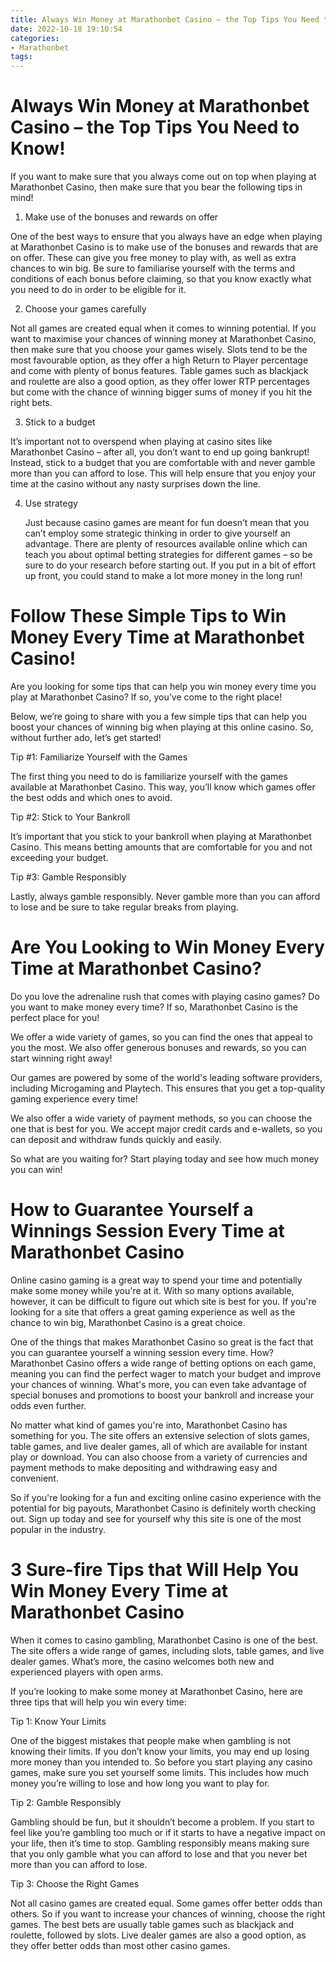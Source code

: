 ```yaml
---
title: Always Win Money at Marathonbet Casino – the Top Tips You Need to Know!
date: 2022-10-18 19:10:54
categories:
- Marathonbet
tags:
---
```



#  Always Win Money at Marathonbet Casino – the Top Tips You Need to Know!

If you want to make sure that you always come out on top when playing at Marathonbet Casino, then make sure that you bear the following tips in mind!

1. Make use of the bonuses and rewards on offer

One of the best ways to ensure that you always have an edge when playing at Marathonbet Casino is to make use of the bonuses and rewards that are on offer. These can give you free money to play with, as well as extra chances to win big. Be sure to familiarise yourself with the terms and conditions of each bonus before claiming, so that you know exactly what you need to do in order to be eligible for it.

2. Choose your games carefully

Not all games are created equal when it comes to winning potential. If you want to maximise your chances of winning money at Marathonbet Casino, then make sure that you choose your games wisely. Slots tend to be the most favourable option, as they offer a high Return to Player percentage and come with plenty of bonus features. Table games such as blackjack and roulette are also a good option, as they offer lower RTP percentages but come with the chance of winning bigger sums of money if you hit the right bets.

3. Stick to a budget

It’s important not to overspend when playing at casino sites like Marathonbet Casino – after all, you don’t want to end up going bankrupt! Instead, stick to a budget that you are comfortable with and never gamble more than you can afford to lose. This will help ensure that you enjoy your time at the casino without any nasty surprises down the line.

4. Use strategy

	Just because casino games are meant for fun doesn’t mean that you can’t employ some strategic thinking in order to give yourself an advantage. There are plenty of resources available online which can teach you about optimal betting strategies for different games – so be sure to do your research before starting out. If you put in a bit of effort up front, you could stand to make a lot more money in the long run!

#  Follow These Simple Tips to Win Money Every Time at Marathonbet Casino!

Are you looking for some tips that can help you win money every time you play at Marathonbet Casino? If so, you’ve come to the right place!

Below, we’re going to share with you a few simple tips that can help you boost your chances of winning big when playing at this online casino. So, without further ado, let’s get started!

Tip #1: Familiarize Yourself with the Games

The first thing you need to do is familiarize yourself with the games available at Marathonbet Casino. This way, you’ll know which games offer the best odds and which ones to avoid.

 Tip #2: Stick to Your Bankroll

It’s important that you stick to your bankroll when playing at Marathonbet Casino. This means betting amounts that are comfortable for you and not exceeding your budget.

Tip #3: Gamble Responsibly

Lastly, always gamble responsibly. Never gamble more than you can afford to lose and be sure to take regular breaks from playing.

#  Are You Looking to Win Money Every Time at Marathonbet Casino?

Do you love the adrenaline rush that comes with playing casino games? Do you want to make money every time? If so, Marathonbet Casino is the perfect place for you!

We offer a wide variety of games, so you can find the ones that appeal to you the most. We also offer generous bonuses and rewards, so you can start winning right away!

Our games are powered by some of the world's leading software providers, including Microgaming and Playtech. This ensures that you get a top-quality gaming experience every time!

We also offer a wide variety of payment methods, so you can choose the one that is best for you. We accept major credit cards and e-wallets, so you can deposit and withdraw funds quickly and easily.

So what are you waiting for? Start playing today and see how much money you can win!

#  How to Guarantee Yourself a Winnings Session Every Time at Marathonbet Casino

Online casino gaming is a great way to spend your time and potentially make some money while you're at it. With so many options available, however, it can be difficult to figure out which site is best for you. If you're looking for a site that offers a great gaming experience as well as the chance to win big, Marathonbet Casino is a great choice.

One of the things that makes Marathonbet Casino so great is the fact that you can guarantee yourself a winning session every time. How? Marathonbet Casino offers a wide range of betting options on each game, meaning you can find the perfect wager to match your budget and improve your chances of winning. What's more, you can even take advantage of special bonuses and promotions to boost your bankroll and increase your odds even further.

No matter what kind of games you're into, Marathonbet Casino has something for you. The site offers an extensive selection of slots games, table games, and live dealer games, all of which are available for instant play or download. You can also choose from a variety of currencies and payment methods to make depositing and withdrawing easy and convenient.

So if you're looking for a fun and exciting online casino experience with the potential for big payouts, Marathonbet Casino is definitely worth checking out. Sign up today and see for yourself why this site is one of the most popular in the industry.

#  3 Sure-fire Tips that Will Help You Win Money Every Time at Marathonbet Casino

When it comes to casino gambling, Marathonbet Casino is one of the best. The site offers a wide range of games, including slots, table games, and live dealer games. What’s more, the casino welcomes both new and experienced players with open arms.

If you’re looking to make some money at Marathonbet Casino, here are three tips that will help you win every time:

Tip 1: Know Your Limits

One of the biggest mistakes that people make when gambling is not knowing their limits. If you don’t know your limits, you may end up losing more money than you intended to. So before you start playing any casino games, make sure you set yourself some limits. This includes how much money you’re willing to lose and how long you want to play for.

Tip 2: Gamble Responsibly

Gambling should be fun, but it shouldn’t become a problem. If you start to feel like you’re gambling too much or if it starts to have a negative impact on your life, then it’s time to stop. Gambling responsibly means making sure that you only gamble what you can afford to lose and that you never bet more than you can afford to lose.

Tip 3: Choose the Right Games

Not all casino games are created equal. Some games offer better odds than others. So if you want to increase your chances of winning, choose the right games. The best bets are usually table games such as blackjack and roulette, followed by slots. Live dealer games are also a good option, as they offer better odds than most other casino games.